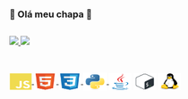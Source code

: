 ### 🦡 Olá meu chapa 🦡
##
<div>
  <a href="https://github.com/roux3">
  <img height="160em" src="https://github-readme-stats.vercel.app/api?username=roux3&show_icons=true&theme=chartreuse-dark&include_all_commits=true&count_private=true"/>
  <img height="160em" src="https://github-readme-stats.vercel.app/api/top-langs/?username=roux3&layout=compact&langs_count=7&theme=chartreuse-dark"/>
</div>
  
##
<div style="display: inline_block"><br>
  <a href="https://github.com/roux3/JornalVeneza">
  <img align="center" alt="Js" height="30" width="40" src="https://raw.githubusercontent.com/devicons/devicon/master/icons/javascript/javascript-plain.svg">
  <img align="center" alt="Rafa-HTML" height="30" width="40" src="https://raw.githubusercontent.com/devicons/devicon/master/icons/html5/html5-original.svg">
  <img align="center" alt="Rafa-CSS" height="30" width="40" src="https://raw.githubusercontent.com/devicons/devicon/master/icons/css3/css3-original.svg">
  </a>
  <a href="https://github.com/roux3/Controle-Estoque-pysimplegui">
  <img align="center" alt="Rafa-Python" height="32" width="42" src="https://raw.githubusercontent.com/devicons/devicon/master/icons/python/python-original.svg">
  </a>
  <img align="center" alt="Java" height="30" width="40" src="https://raw.githubusercontent.com/devicons/devicon/master/icons/java/java-original.svg">
  <img align="center" alt="Bash" height="30" width="40" src="https://raw.githubusercontent.com/devicons/devicon/master/icons/bash/bash-original.svg">
  <img align="center" alt="Bash" height="30" width="40" src="https://github.com/devicons/devicon/blob/master/icons/linux/linux-original.svg">
  

</div>


